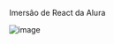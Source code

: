 Imersão de React da Alura

![image](https://user-images.githubusercontent.com/83821360/200660154-c2930e06-cdc7-4f5d-ace4-acdc074f50aa.png)
